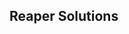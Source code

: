 ## Reaper Solutions

<!--

**Who we are ?**
You will know soon

**What we do / What's coming**
You will also know soon

-->
